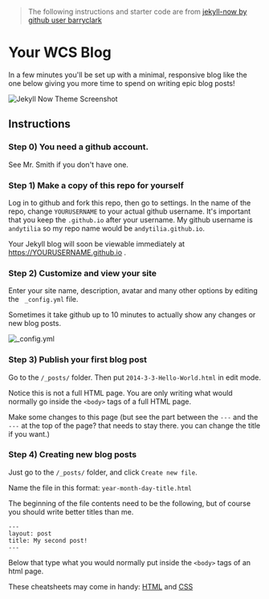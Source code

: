 >The following instructions and starter code are from [jekyll-now by github user barryclark](https://github.com/barryclark/jekyll-now)

# Your WCS Blog

In a few minutes you'll be set up with a minimal, responsive blog like the one below giving you more time to spend on writing epic blog posts!

![Jekyll Now Theme Screenshot](/images/jekyll-now-theme-screenshot.jpg "Jekyll Now Theme Screenshot")

## Instructions

### Step 0) You need a github account.

See Mr. Smith if you don't have one.

### Step 1) Make a copy of this repo for yourself

Log in to github and fork this repo, then go to settings. In the name of the repo, change `YOURUSERNAME` to your actual github username. It's important that you keep the `.github.io` after your username. My github username is `andytilia` so my repo name would be `andytilia.github.io`.

Your Jekyll blog will soon be viewable immediately at <https://YOURUSERNAME.github.io> .

### Step 2) Customize and view your site

Enter your site name, description, avatar and many other options by editing the ` _config.yml` file.

Sometimes it take github up to 10 minutes to actually show any changes or new blog posts.

![_config.yml](/images/config.png "_config.yml")

### Step 3) Publish your first blog post

Go to the `/_posts/` folder. Then put `2014-3-3-Hello-World.html` in edit mode.

Notice this is not a full HTML page. You are only writing what would normally go inside the `<body>` tags of a full HTML page. 

Make some changes to this page (but see the part between the `---` and the `---` at the top of the page? that needs to stay there. you can change the title if you want.)


### Step 4) Creating new blog posts
Just go to the `/_posts/` folder, and click `Create new file`.

Name the file in this format: `year-month-day-title.html`

The beginning of the file contents need to be the following, but of course you should write better titles than me.
```
---
layout: post
title: My second post!
---

```
Below that type what you would normally put inside the `<body>` tags of an html page.

These cheatsheets may come in handy: [HTML](http://www.simplehtmlguide.com/cheatsheet.php) and [CSS](http://www.simplehtmlguide.com/csscheatsheet.php)



